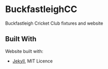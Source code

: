 # BuckfastleighCC
Buckfastleigh Cricket Club fixtures and website

## Built With
Website built with:
- [Jekyll](https://jekyllrb.com/), MIT Licence 
